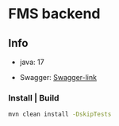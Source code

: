 # FMS backend



## Info

- java: 17

- Swagger: [Swagger-link](http://localhost:8080/swagger-ui/index.html)

### Install | Build

```bash
mvn clean install -DskipTests
```

